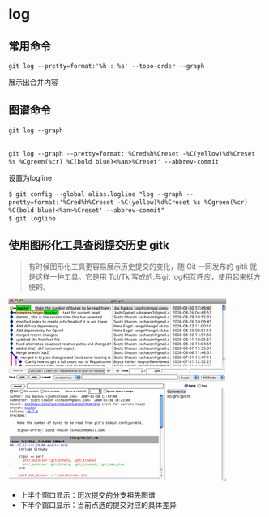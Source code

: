 # log

## 常用命令

```
git log --pretty=format:'%h : %s' --topo-order --graph

```


展示出合并内容

## 图谱命令

```WWW
git log --graph
```

```

git log --graph --pretty=format:'%Cred%h%Creset -%C(yellow)%d%Creset %s %Cgreen(%cr) %C(bold blue)<%an>%Creset' --abbrev-commit

```

设置为logline

```
$ git config --global alias.logline "log --graph --pretty=format:'%Cred%h%Creset -%C(yellow)%d%Creset %s %Cgreen(%cr) %C(bold blue)<%an>%Creset' --abbrev-commit"
$ git logline

```


## 使用图形化工具查阅提交历史 gitk

> 有时候图形化工具更容易展示历史提交的变化，随 Git 一同发布的 gitk 就是这样一种工具。它是用 Tcl/Tk 写成的.与git log相互呼应，使用起来挺方便的。

![历史祖先图谱](../images/log_ancestors.png)

+ 上半个窗口显示：历次提交的分支祖先图谱
+ 下半个窗口显示：当前点选的提交对应的具体差异



